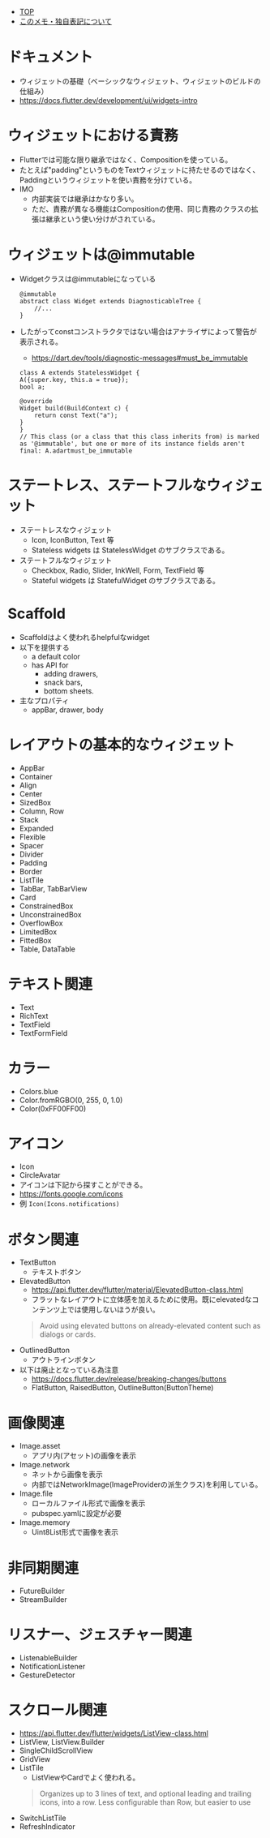 - [TOP](./README.md)
- [このメモ・独自表記について](../README.md)



# ドキュメント
* ウィジェットの基礎（ベーシックなウィジェット、ウィジェットのビルドの仕組み）
* https://docs.flutter.dev/development/ui/widgets-intro

# ウィジェットにおける責務
* Flutterでは可能な限り継承ではなく、Compositionを使っている。
* たとえば"padding"というものをTextウィジェットに持たせるのではなく、Paddingというウィジェットを使い責務を分けている。
* IMO
    * 内部実装では継承はかなり多い。
    * ただ、責務が異なる機能はCompositionの使用、同じ責務のクラスの拡張は継承という使い分けがされている。

# ウィジェットは@immutable
* Widgetクラスは@immutableになっている
    ```
    @immutable
    abstract class Widget extends DiagnosticableTree {
        //...
    }
    ```
* したがってconstコンストラクタではない場合はアナライザによって警告が表示される。
    * https://dart.dev/tools/diagnostic-messages#must_be_immutable

    ```
    class A extends StatelessWidget {
    A({super.key, this.a = true});
    bool a;

    @override
    Widget build(BuildContext c) {
        return const Text("a");
    }
    }
    // This class (or a class that this class inherits from) is marked as '@immutable', but one or more of its instance fields aren't final: A.adartmust_be_immutable
    ```


# ステートレス、ステートフルなウィジェット
* ステートレスなウィジェット
    * Icon, IconButton, Text 等
    * Stateless widgets は StatelessWidget のサブクラスである。
* ステートフルなウィジェット
    * Checkbox, Radio, Slider, InkWell, Form, TextField 等
    * Stateful widgets は StatefulWidget のサブクラスである。

# Scaffold
* Scaffoldはよく使われるhelpfulなwidget
* 以下を提供する
    * a default color
    * has API for 
        * adding drawers, 
        * snack bars, 
        * bottom sheets.
* 主なプロパティ
    * appBar, drawer, body

# レイアウトの基本的なウィジェット
* AppBar
* Container
* Align
* Center
* SizedBox
* Column, Row
* Stack
* Expanded
* Flexible 
* Spacer
* Divider
* Padding
* Border
* ListTile
* TabBar, TabBarView
* Card
* ConstrainedBox
* UnconstrainedBox
* OverflowBox
* LimitedBox
* FittedBox
* Table, DataTable

# テキスト関連
* Text
* RichText
* TextField
* TextFormField

# カラー
* Colors.blue
* Color.fromRGBO(0, 255, 0, 1.0)
* Color(0xFF00FF00)

# アイコン
* Icon
* CircleAvatar
* アイコンは下記から探すことができる。
* https://fonts.google.com/icons
* 例 `Icon(Icons.notifications)`

# ボタン関連
* TextButton
    * テキストボタン
* ElevatedButton
    * https://api.flutter.dev/flutter/material/ElevatedButton-class.html
    * フラットなレイアウトに立体感を加えるために使用。既にelevatedなコンテンツ上では使用しないほうが良い。
    > Avoid using elevated buttons on already-elevated content such as dialogs or cards.
* OutlinedButton
    * アウトラインボタン
* 以下は廃止となっている為注意
    * https://docs.flutter.dev/release/breaking-changes/buttons
    * FlatButton, RaisedButton, OutlineButton(ButtonTheme)

# 画像関連
* Image.asset
    * アプリ内(アセット)の画像を表示
* Image.network
    * ネットから画像を表示
    * 内部ではNetworkImage(ImageProviderの派生クラス)を利用している。
* Image.file
    * ローカルファイル形式で画像を表示
    * pubspec.yamlに設定が必要
* Image.memory
    * Uint8List形式で画像を表示

# 非同期関連
* FutureBuilder
* StreamBuilder

# リスナー、ジェスチャー関連
* ListenableBuilder
* NotificationListener
* GestureDetector

# スクロール関連
* https://api.flutter.dev/flutter/widgets/ListView-class.html
* ListView, ListView.Builder
* SingleChildScrollView
* GridView
* ListTile
    * ListViewやCardでよく使われる。
    > Organizes up to 3 lines of text, and optional leading and trailing icons, into a row.
    > Less configurable than Row, but easier to use
* SwitchListTile
* RefreshIndicator






